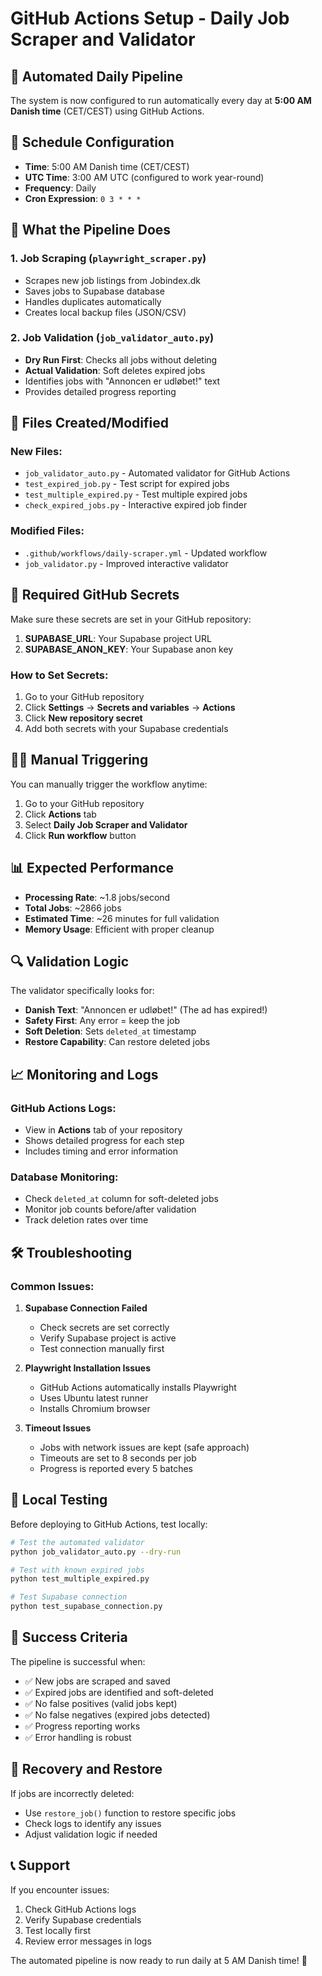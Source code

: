 # GitHub Actions Setup - Daily Job Scraper and Validator

## 🚀 **Automated Daily Pipeline**

The system is now configured to run automatically every day at **5:00 AM Danish time** (CET/CEST) using GitHub Actions.

## 📅 **Schedule Configuration**

- **Time**: 5:00 AM Danish time (CET/CEST)
- **UTC Time**: 3:00 AM UTC (configured to work year-round)
- **Frequency**: Daily
- **Cron Expression**: `0 3 * * *`

## 🔧 **What the Pipeline Does**

### 1. **Job Scraping** (`playwright_scraper.py`)
- Scrapes new job listings from Jobindex.dk
- Saves jobs to Supabase database
- Handles duplicates automatically
- Creates local backup files (JSON/CSV)

### 2. **Job Validation** (`job_validator_auto.py`)
- **Dry Run First**: Checks all jobs without deleting
- **Actual Validation**: Soft deletes expired jobs
- Identifies jobs with "Annoncen er udløbet!" text
- Provides detailed progress reporting

## 📁 **Files Created/Modified**

### New Files:
- `job_validator_auto.py` - Automated validator for GitHub Actions
- `test_expired_job.py` - Test script for expired jobs
- `test_multiple_expired.py` - Test multiple expired jobs
- `check_expired_jobs.py` - Interactive expired job finder

### Modified Files:
- `.github/workflows/daily-scraper.yml` - Updated workflow
- `job_validator.py` - Improved interactive validator

## 🔑 **Required GitHub Secrets**

Make sure these secrets are set in your GitHub repository:

1. **SUPABASE_URL**: Your Supabase project URL
2. **SUPABASE_ANON_KEY**: Your Supabase anon key

### How to Set Secrets:
1. Go to your GitHub repository
2. Click **Settings** → **Secrets and variables** → **Actions**
3. Click **New repository secret**
4. Add both secrets with your Supabase credentials

## 🏃‍♂️ **Manual Triggering**

You can manually trigger the workflow anytime:

1. Go to your GitHub repository
2. Click **Actions** tab
3. Select **Daily Job Scraper and Validator**
4. Click **Run workflow** button

## 📊 **Expected Performance**

- **Processing Rate**: ~1.8 jobs/second
- **Total Jobs**: ~2866 jobs
- **Estimated Time**: ~26 minutes for full validation
- **Memory Usage**: Efficient with proper cleanup

## 🔍 **Validation Logic**

The validator specifically looks for:
- **Danish Text**: "Annoncen er udløbet!" (The ad has expired!)
- **Safety First**: Any error = keep the job
- **Soft Deletion**: Sets `deleted_at` timestamp
- **Restore Capability**: Can restore deleted jobs

## 📈 **Monitoring and Logs**

### GitHub Actions Logs:
- View in **Actions** tab of your repository
- Shows detailed progress for each step
- Includes timing and error information

### Database Monitoring:
- Check `deleted_at` column for soft-deleted jobs
- Monitor job counts before/after validation
- Track deletion rates over time

## 🛠️ **Troubleshooting**

### Common Issues:

1. **Supabase Connection Failed**
   - Check secrets are set correctly
   - Verify Supabase project is active
   - Test connection manually first

2. **Playwright Installation Issues**
   - GitHub Actions automatically installs Playwright
   - Uses Ubuntu latest runner
   - Installs Chromium browser

3. **Timeout Issues**
   - Jobs with network issues are kept (safe approach)
   - Timeouts are set to 8 seconds per job
   - Progress is reported every 5 batches

## 📝 **Local Testing**

Before deploying to GitHub Actions, test locally:

```bash
# Test the automated validator
python job_validator_auto.py --dry-run

# Test with known expired jobs
python test_multiple_expired.py

# Test Supabase connection
python test_supabase_connection.py
```

## 🎯 **Success Criteria**

The pipeline is successful when:
- ✅ New jobs are scraped and saved
- ✅ Expired jobs are identified and soft-deleted
- ✅ No false positives (valid jobs kept)
- ✅ No false negatives (expired jobs detected)
- ✅ Progress reporting works
- ✅ Error handling is robust

## 🔄 **Recovery and Restore**

If jobs are incorrectly deleted:
- Use `restore_job()` function to restore specific jobs
- Check logs to identify any issues
- Adjust validation logic if needed

## 📞 **Support**

If you encounter issues:
1. Check GitHub Actions logs
2. Verify Supabase credentials
3. Test locally first
4. Review error messages in logs

The automated pipeline is now ready to run daily at 5 AM Danish time! 🎉 